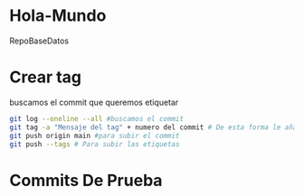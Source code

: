 # Hola-Mundo
RepoBaseDatos
# Crear tag
buscamos el commit que queremos etiquetar
```sh
git log --oneline --all #buscamos el commit
git tag -a "Mensaje del tag" + numero del commit # De esta forma le añadimos un tag al commit
git push origin main #para subir el commit
git push --tags # Para subir las etiquetas
```
# Commits De Prueba